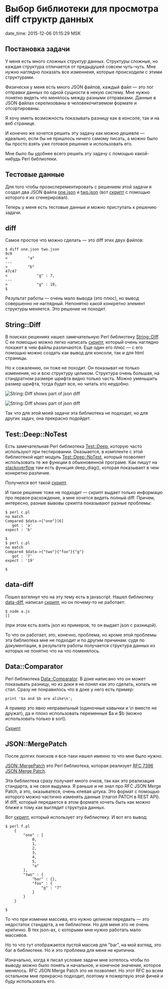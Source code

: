 # Выбор библиотеки для просмотра diff структр данных

date_time: 2015-12-06 01:15:29 MSK

## Постановка задачи

У меня есть много сложных структур данных. Структуры сложные, но каждая
структура отличается от предыдушей совсем чуть-чуть. Мне нужно наглядно
показать все изменнеия, которые происходили с этими структурами.

Физически у меня есть много JSON файлов, каждый файл — это лог отправки
данных по одной сущности в некую систему. Мне нужно понятно видеть что
менялось между разными отправками. Данные в JSON файлах серелизованы
в человекочитаемом формате и отсортированы.

Я хочу иметь возможность показывать разницу как в консоле, так и на веб
странице.

И конечно же хочется решить эту задачу как можно дешевле — идеально, если
бы не пришлось ничего самому писать, а можно было бы просто взять уже
готовое решение и использовать его.

Мне было бы удобнее всего решить эту задачу с помощью какой-нибудь Perl
библиотеки.

## Тестовые данные

Для того чтобы проэксперементировать с решением этой задачи я создал два
JSON файла [one.json](https://gist.github.com/bessarabov/40fb47b426dcfe9ebddb)
и [two.json](https://gist.github.com/bessarabov/ed814b4ac9ad97c478ea) (вот
[скрипт](https://gist.github.com/bessarabov/b4aef7b4562716373353) с помощью
которого я их сгенерировал).

Теперь у меня есть тестовые данные и можно приступать к решению задачи.

## diff

Самое простое что можно сделать — это diff этих двух файлов:

    $ diff one.json two.json
    9c9
    <         "a"
    ---
    >         "b"
    47c47
    <             "g" : 7,
    ---
    >             "g" : 19,
    $

Результат работы — очень мало вывода (это плюс), но вывод совершенно не
наглядный.  Непонятно какой конкретно элемент структуры меняется. Это решение
не походит.

## String::Diff

В поисках решениях нашел замечательную Perl библиотеку
[String::Diff](https://metacpan.org/pod/String::Diff). С ее помощью
можно легко написать [скрипт](https://gist.github.com/bessarabov/2c4057b55276cb267c9c),
который очень наглядно покажет в чем файлы различаются. Еще один его плюс —
с его помощью можно создать как вывод для консоли, так и для html страницы.

Но к сожалению, он тоже не походит. Он показыват не только изменения, но и
всю структуру целиком. Структура очень большая, на стандратном размере шрифта
видно только часть. Можно уменьшить размер шрифта, тогда будет все, но
читать это неудобно.

![String::Diff shows part of json diff](https://upload.bessarabov.ru/bessarabov/tbaK2yR_NK1khePp-AXd2qxjbMA.png)

![String::Diff shows part of json diff](https://upload.bessarabov.ru/bessarabov/wNzxN5-vD8WsqKjK0FFMwIFqwr0.png)

Так что для этой моей задачи эта библиотека не подходит, но для других задач,
она прекрасно подойдет.

## Test::Deep::NoTest

Есть замечательная Perl библиотека [Test::Deep](https://metacpan.org/release/Test-Deep),
которую часто используют при тестировании. Оказыается, в комплекте с этой
библиотекой идет модуль [Test::Deep::NoTest](https://metacpan.org/pod/Test::Deep::NoTest),
который позволяет использовать те же функции в обыкновенной програме. Как
пишут на [stackoverflow](http://stackoverflow.com/questions/4011632/perl-need-to-compare-two-data-structures-and-return-differences)
там есть функция deep_diag(), которая показывает в чем конкретно различие.

Получился вот такой [скрипт](https://gist.github.com/bessarabov/0b821aaa75f6fd62852b).

И такое решение тоже не подходит — скрипт выдает только информацю про первое
расхождение, а мне хочется видеть полный diff. Причем, интересно, разные
вывовы сркипта показывают разные проблемы:

    $ perl c.pl
    no match
    Compared $data->{"one"}[6]
       got : 'a'
    expect : 'b'

    $
    $ perl c.pl
    no match
    Compared $data->{"two"}{"foo"}{"g"}
       got : '7'
    expect : '19'

    $

## data-diff

Пошел взгялнул что на эту тему есть в javascript. Нашел библиотеку
[data-diff](https://www.npmjs.com/package/data-diff), написал [скрипт](https://gist.github.com/bessarabov/aff0440f5ef3bda9afe2),
но он почему-то не работает:

    $ node a.js
    []

(при этом есть взять json из примеров, то он выдает json с разницой).

То что он работает, это, конечно, проблема, но кроме этой проблемы эта
библиотека мне не подходит и по другим причинам: судя по документации, в
результате работы получается структура данных из которых не понятно что
на что поменялось.

## Data::Comparator

Perl библиотека [Data::Comparator](https://metacpan.org/pod/Data::Comparator).
В доке написано что он может показывать разницу, но из доки я не понял как
это сделать, копать не стал. Сразу не понравилось что в доке у него есть пример:

    print '$a and $b are alike\n';

А пример это явно неправильный (одиночные кавычки и \n вместе не дружат), да
и плохо использовать переменные $a и $b (можно использовать только в sort).

[Скрипт](https://gist.github.com/bessarabov/8300b6d8497071f04de9)

## JSON::MergePatch

После долгих поисков я все-таки нашел именно то что мне было нужно.

[JSON::MergePatch](https://metacpan.org/pod/JSON::MergePatch) это Perl
библиотека, которая реализует [RFC 7396 JSON Merge Patch](https://tools.ietf.org/html/rfc7396).

Эта библиотека сразу получает много очков, так как это реализация
стандарта, а не своя выдумка. Я раньше и не знал про RFC JSON Merge Patch,
а это, оказыватеся, очень клевая штука. Это формат с помощью которого можно
частично изменять данные (глагол PATCH в REST API). И diff, который
передается в этом формате хочеть быть как можно ближе к тому как выглядит
структура данных.

Вот [скрипт](https://gist.github.com/bessarabov/cd739f6aed904fa53c88),
который использует эту библиотеку. И вот его вывод:

    $ perl f.pl
        {
            "one" : [
                0,
                1,
                2,
                3,
                4,
                5,
                "a"
            ],
            "two" : {
                "bar" : {},
                "foo" : {
                    "g" : "7"
                }
            }
        }

    $

То что при измении массива, его нужно целиком передвать — это недостаток
стандарта, а не библиотеки. Но для меня это не очень критично. В тех json-ах,
с которыми мне нужно работать мало массивов.

Но то что тут отображается пустой массив для "bar", на мой взгляд, это баг
в библиотеке. Но и это проблема для меня не критична.

Изначально, когда я писал условие задачи мне хотелось чтобы по выводу
можно было понять и начальное, и конечное значение, которое менялось.
RFC JSON Merge Patch это не позволяет. Но этот RFC во всем остальном мне
прекрасно подходит, поэтому я пожертвую этой фичей и буду использовать его.
